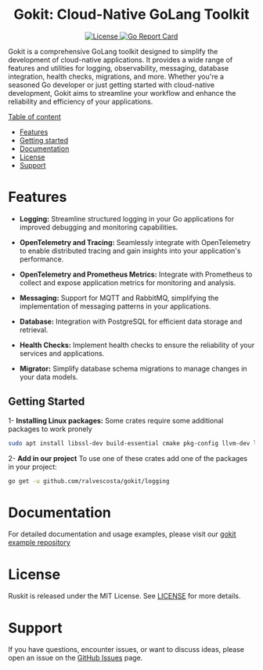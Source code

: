 <h1 align="center">Gokit: Cloud-Native GoLang Toolkit</h1>

<p align="center">
  <a href="https://github.com/ralvescosta/gokit/blob/main/LICENSE">
    <img src="https://img.shields.io/badge/License-MIT-blue.svg" alt="License">
  </a>
  <a href="https://goreportcard.com/report/github.com/ralvescosta/gokit">
    <img src="https://goreportcard.com/badge/github.com/ralvescosta/gokit" alt="Go Report Card">
  </a>
</p>

Gokit is a comprehensive GoLang toolkit designed to simplify the development of cloud-native applications. It provides a wide range of features and utilities for logging, observability, messaging, database integration, health checks, migrations, and more. Whether you're a seasoned Go developer or just getting started with cloud-native development, Gokit aims to streamline your workflow and enhance the reliability and efficiency of your applications.

[Table of content]()

  - [Features](#features)
  - [Getting started](#getting-started)
  - [Documentation](#documentation)
  - [License](#license)
  - [Support](#support)

# Features

- **Logging:** Streamline structured logging in your Go applications for improved debugging and monitoring capabilities.

- **OpenTelemetry and Tracing:** Seamlessly integrate with OpenTelemetry to enable distributed tracing and gain insights into your application's performance.

- **OpenTelemetry and Prometheus Metrics:** Integrate with Prometheus to collect and expose application metrics for monitoring and analysis.

- **Messaging:** Support for MQTT and RabbitMQ, simplifying the implementation of messaging patterns in your applications.

- **Database:** Integration with PostgreSQL for efficient data storage and retrieval.

- **Health Checks:** Implement health checks to ensure the reliability of your services and applications.

- **Migrator:** Simplify database schema migrations to manage changes in your data models.

## Getting Started

1- **Installing Linux packages:**  Some crates require some additional packages to work pronely

```bash
sudo apt install libssl-dev build-essential cmake pkg-config llvm-dev libclang-dev clang libmosquitto-dev sqlite3
```

2- **Add in our project** To use one of these crates add one of the packages in your project:

```bash
go get -u github.com/ralvescosta/gokit/logging
```

# Documentation

For detailed documentation and usage examples, please visit our [gokit example repository](https://github.com/ralvescosta/gokit_examples)

# License

Ruskit is released under the MIT License. See [LICENSE](https://github.com/ralvescosta/gokit/blob/main/LICENSE) for more details.

# Support

If you have questions, encounter issues, or want to discuss ideas, please open an issue on the [GitHub Issues](https://github.com/ralvescosta/gokit/issues) page.